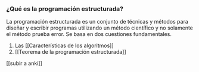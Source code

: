 ### ¿Qué es la programación estructurada?
La programación estructurada es un conjunto de técnicas y métodos para diseñar y escribir programas utilizando un método científico y no solamente el método prueba error. Se basa en dos cuestiones fundamentales. 

1. Las [[Características de los algoritmos]]
2. [[Teorema de la programación estructurada]]




[[subir a anki]]